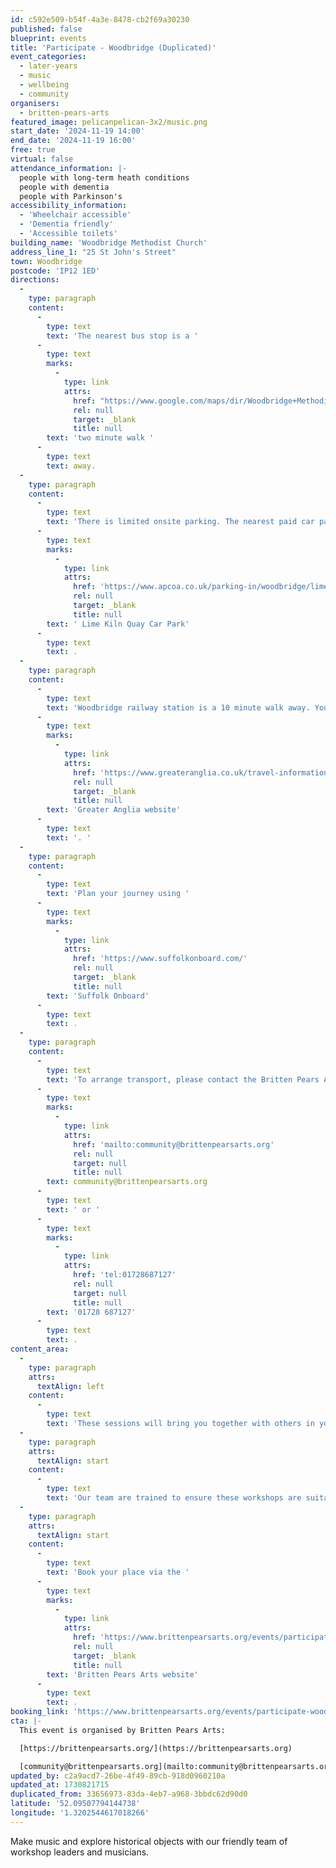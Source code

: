 ```yaml
---
id: c592e509-b54f-4a3e-8478-cb2f69a30230
published: false
blueprint: events
title: 'Participate - Woodbridge (Duplicated)'
event_categories:
  - later-years
  - music
  - wellbeing
  - community
organisers:
  - britten-pears-arts
featured_image: pelicanpelican-3x2/music.png
start_date: '2024-11-19 14:00'
end_date: '2024-11-19 16:00'
free: true
virtual: false
attendance_information: |-
  people with long-term heath conditions
  people with dementia
  people with Parkinson's
accessibility_information:
  - 'Wheelchair accessible'
  - 'Dementia friendly'
  - 'Accessible toilets'
building_name: 'Woodbridge Methodist Church'
address_line_1: "25 St John's Street"
town: Woodbridge
postcode: 'IP12 1ED'
directions:
  -
    type: paragraph
    content:
      -
        type: text
        text: 'The nearest bus stop is a '
      -
        type: text
        marks:
          -
            type: link
            attrs:
              href: "https://www.google.com/maps/dir/Woodbridge+Methodist+Church,+25+St+John's+St,+Woodbridge+IP12+1ED/Church,+Woodbridge+IP12+1EB/@52.0946857,1.3170672,17z/data=!3m1!4b1!4m14!4m13!1m5!1m1!1s0x47d99da8e58213d7:0xabcdd9c725c1386d!2m2!1d1.3202605!2d52.0949727!1m5!1m1!1s0x47d99c839050651d:0x48fe51bc8d2a782d!2m2!1d1.31896!2d52.094467!3e3?entry=ttu&g_ep=EgoyMDI0MTAyOS4wIKXMDSoASAFQAw%3D%3D"
              rel: null
              target: _blank
              title: null
        text: 'two minute walk '
      -
        type: text
        text: away.
  -
    type: paragraph
    content:
      -
        type: text
        text: 'There is limited onsite parking. The nearest paid car park is a four minute walk away at'
      -
        type: text
        marks:
          -
            type: link
            attrs:
              href: 'https://www.apcoa.co.uk/parking-in/woodbridge/lime-kiln-quay-woodbridge/'
              rel: null
              target: _blank
              title: null
        text: ' Lime Kiln Quay Car Park'
      -
        type: text
        text: .
  -
    type: paragraph
    content:
      -
        type: text
        text: 'Woodbridge railway station is a 10 minute walk away. You can find up to date train times on the '
      -
        type: text
        marks:
          -
            type: link
            attrs:
              href: 'https://www.greateranglia.co.uk/travel-information/station-information/wdb'
              rel: null
              target: _blank
              title: null
        text: 'Greater Anglia website'
      -
        type: text
        text: '. '
  -
    type: paragraph
    content:
      -
        type: text
        text: 'Plan your journey using '
      -
        type: text
        marks:
          -
            type: link
            attrs:
              href: 'https://www.suffolkonboard.com/'
              rel: null
              target: _blank
              title: null
        text: 'Suffolk Onboard'
      -
        type: text
        text: .
  -
    type: paragraph
    content:
      -
        type: text
        text: 'To arrange transport, please contact the Britten Pears Arts community team on '
      -
        type: text
        marks:
          -
            type: link
            attrs:
              href: 'mailto:community@brittenpearsarts.org'
              rel: null
              target: null
              title: null
        text: community@brittenpearsarts.org
      -
        type: text
        text: ' or '
      -
        type: text
        marks:
          -
            type: link
            attrs:
              href: 'tel:01728687127'
              rel: null
              target: null
              title: null
        text: '01728 687127'
      -
        type: text
        text: .
content_area:
  -
    type: paragraph
    attrs:
      textAlign: left
    content:
      -
        type: text
        text: 'These sessions will bring you together with others in your local community, providing an opportunity to take part in activities and connect over tea and cake. Sessions last for two hours and tea and cake is provided. No musical experience is necessary.'
  -
    type: paragraph
    attrs:
      textAlign: start
    content:
      -
        type: text
        text: 'Our team are trained to ensure these workshops are suitable for those living with long term health conditions, including Dementia and Parkinson’s.'
  -
    type: paragraph
    attrs:
      textAlign: start
    content:
      -
        type: text
        text: 'Book your place via the '
      -
        type: text
        marks:
          -
            type: link
            attrs:
              href: 'https://www.brittenpearsarts.org/events/participate-woodbridge'
              rel: null
              target: _blank
              title: null
        text: 'Britten Pears Arts website'
      -
        type: text
        text: .
booking_link: 'https://www.brittenpearsarts.org/events/participate-woodbridge'
cta: |-
  This event is organised by Britten Pears Arts:

  [https://brittenpearsarts.org/](https://brittenpearsarts.org)

  [community@brittenpearsarts.org](mailto:community@brittenpearsarts.org)
updated_by: c2a9acd7-26be-4f49-89cb-918d0960210a
updated_at: 1730821715
duplicated_from: 33656973-83da-4eb7-a968-3bbdc62d90d0
latitude: '52.09507794144738'
longitude: '1.3202544617018266'
---
```

Make music and explore historical objects with our friendly team of workshop leaders and musicians.
